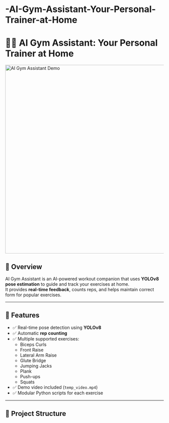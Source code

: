 # -AI-Gym-Assistant-Your-Personal-Trainer-at-Home
# 🏋️‍♂️ AI Gym Assistant: Your Personal Trainer at Home

<img src="preencoded.png" alt="AI Gym Assistant Demo" width="600">

## 📌 Overview
AI Gym Assistant is an AI-powered workout companion that uses **YOLOv8 pose estimation** to guide and track your exercises at home.  
It provides **real-time feedback**, counts reps, and helps maintain correct form for popular exercises.

---

## 🚀 Features
- ✅ Real-time pose detection using **YOLOv8**
- ✅ Automatic **rep counting**
- ✅ Multiple supported exercises:
  - Biceps Curls  
  - Front Raise  
  - Lateral Arm Raise  
  - Glute Bridge  
  - Jumping Jacks  
  - Plank  
  - Push-ups  
  - Squats  
- ✅ Demo video included (`temp_video.mp4`)
- ✅ Modular Python scripts for each exercise

---

## 📂 Project Structure
